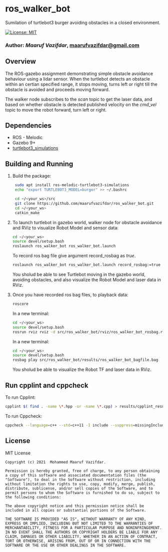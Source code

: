 # ros_walker_bot
Sumilation of turtlebot3 burger avoiding obstacles in a closed environment.

[![License: MIT](https://img.shields.io/badge/License-MIT-blue.svg)](https://opensource.org/licenses/MIT)

### **Author:** *Maaruf Vazifdar*, maarufvazifdar@gmail.com

## Overview
The ROS-gazebo assignment demonstrating simple obstacle avoidance behaviour using a lidar sensor. When the turtlebot detects an obstacle within an certian specified range, it stops moving, turns left or right till the obstacle is avoided and proceeds moving forward.

The walker node subscribes to the *scan* topic to get the laser data, and based on whether obstacle is detected published velocity on the *cmd_vel* topic to move the robot forward, turn left or right.

## Dependencies
- ROS - Melodic
- Gazebo 9+
- [turtlebot3_simulations](https://github.com/ROBOTIS-GIT/turtlebot3_simulations.git)


## Building and Running
1) Build the package: 
   ```bash
    sudo apt install ros-melodic-turtlebot3-simulations
    echo "export TURTLEBOT3_MODEL=burger" >> ~/.bashrc

    cd ~/<your_ws>/src
    git clone https://github.com/maarufvazifdar/ros_walker_bot.git
    cd ~/<your_ws>
    catkin_make
    ```

2) To launch turtlebot in gazebo world, walker node for obstacle avoidance and RViz to visualize Robot Model and sensor data:
    ```bash
    cd ~/<your_ws>
    source devel/setup.bash
    roslaunch ros_walker_bot ros_walker_bot.launch
    ```
    To record ros bag file give argument record_rosbag as *true*.
    ```bash
    roslaunch ros_walker_bot ros_walker_bot.launch record_rosbag:=true
    ```
    You sholud be able to see Turtlebot moving in the gazebo world, avoiding obstacles, and also visualize the Robot Model and laser data in RViz.

3) Once you have recorded ros bag files, to playback data:
    ```bash
    roscore
    ```
    In a new terminal:
    ```bash
    cd ~/<your_ws>
    source devel/setup.bash
    rosrun rviz rviz -d src/ros_walker_bot/rviz/ros_walker_bot_rosbag.rviz
    ```
    In a new terminal:
    ```bash
    cd ~/<your_ws>
    source devel/setup.bash
    rosbag play src/ros_walker_bot/results/ros_walker_bot_bagfile.bag 
    ```
    You sholud be able to visualize the Robot TF and laser data in RViz. 

## Run cpplint and cppcheck
To run Cpplint:
  ```bash
  cpplint $( find . -name \*.hpp -or -name \*.cpp) > results/cpplint_result.txt
  ```

To run Cppcheck:
  ```bash
  cppcheck --language=c++ --std=c++11 -I include --suppress=missingIncludeSystem  $( find . -name \*.hpp -or -name \*.cpp) > results/cppcheck_result.txt
  ```

## License
MIT License
```
Copyright (c) 2021  Mohammed Maaruf Vazifdar.

Permission is hereby granted, free of charge, to any person obtaining a copy of this software and associated documentation files (the "Software"), to deal in the Software without restriction, including without limitation the rights to use, copy, modify, merge, publish, distribute, sublicense, and/or sell copies of the Software, and to permit persons to whom the Software is furnished to do so, subject to the following conditions:

The above copyright notice and this permission notice shall be included in all copies or substantial portions of the Software.

THE SOFTWARE IS PROVIDED "AS IS", WITHOUT WARRANTY OF ANY KIND, EXPRESS OR IMPLIED, INCLUDING BUT NOT LIMITED TO THE WARRANTIES OF MERCHANTABILITY, FITNESS FOR A PARTICULAR PURPOSE AND NONINFRINGEMENT. IN NO EVENT SHALL THE AUTHORS OR COPYRIGHT HOLDERS BE LIABLE FOR ANY CLAIM, DAMAGES OR OTHER LIABILITY, WHETHER IN AN ACTION OF CONTRACT, TORT OR OTHERWISE, ARISING FROM, OUT OF OR IN CONNECTION WITH THE SOFTWARE OR THE USE OR OTHER DEALINGS IN THE SOFTWARE.
```
